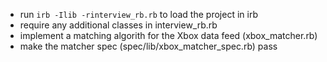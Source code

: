 - run `irb -Ilib -rinterview_rb.rb` to load the project in irb
- require any additional classes in interview_rb.rb
- implement a matching algorith for the Xbox data feed (xbox_matcher.rb)
- make the matcher spec (spec/lib/xbox_matcher_spec.rb) pass